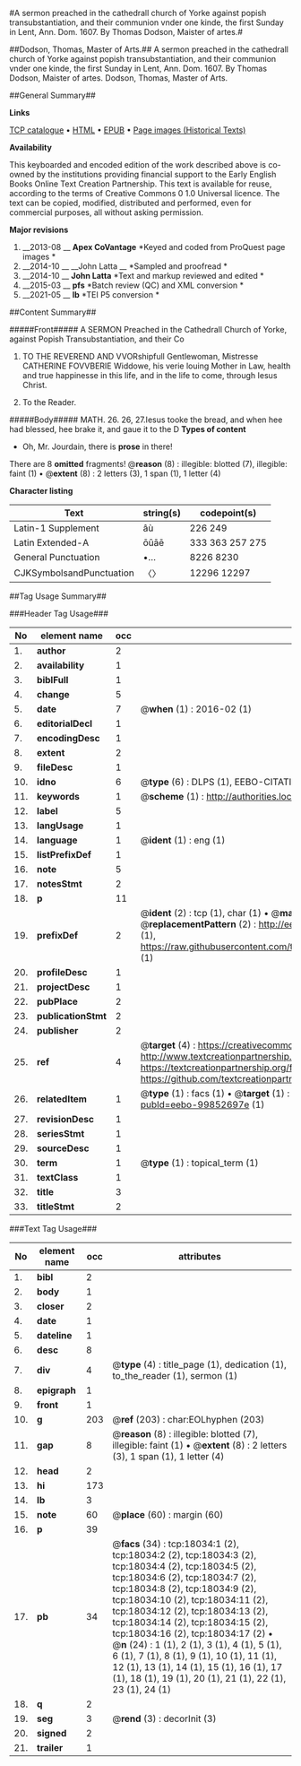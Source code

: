 #A sermon preached in the cathedrall church of Yorke against popish transubstantiation, and their communion vnder one kinde, the first Sunday in Lent, Ann. Dom. 1607. By Thomas Dodson, Maister of artes.#

##Dodson, Thomas, Master of Arts.##
A sermon preached in the cathedrall church of Yorke against popish transubstantiation, and their communion vnder one kinde, the first Sunday in Lent, Ann. Dom. 1607. By Thomas Dodson, Maister of artes.
Dodson, Thomas, Master of Arts.

##General Summary##

**Links**

[TCP catalogue](http://www.ota.ox.ac.uk/tcp/)  • 
[HTML](http://tei.it.ox.ac.uk/tcp/Texts-HTML/free/A20/A20588.html)  • 
[EPUB](http://tei.it.ox.ac.uk/tcp/Texts-EPUB/free/A20/A20588.epub) • 
[Page images (Historical Texts)](https://historicaltexts.jisc.ac.uk/eebo-99852697e)

**Availability**

This keyboarded and encoded edition of the work described above is co-owned by the
    institutions providing financial support to the Early English Books Online Text Creation
    Partnership. This text is available for reuse, according to the terms of  Creative Commons 0 1.0 Universal
    licence. The text can be copied, modified, distributed and performed, even for commercial
    purposes, all without asking permission.

**Major revisions**

1. __2013-08 __ __Apex CoVantage__ *Keyed and coded from ProQuest page images *
1. __2014-10 __ __John Latta __ *Sampled and proofread *
1. __2014-10 __ __John Latta__ *Text and markup reviewed and edited *
1. __2015-03 __ __pfs__ *Batch review (QC) and XML conversion *
1. __2021-05 __ __lb__ *TEI P5 conversion *

##Content Summary##

#####Front#####
A SERMON Preached in the Cathedrall Church of Yorke, against Popish Transubstantiation, and their Co
1. TO THE REVEREND AND VVORshipfull Gentlewoman, Mistresse CATHERINE FOVVBERIE Widdowe, his verie louing Mother in Law, health and true happinesse in this life, and in the life to come, through Iesus Christ.

1. To the Reader.

#####Body#####
MATH. 26. 26, 27.Iesus tooke the bread, and when hee had blessed, hee brake it, and gaue it to the D
**Types of content**

  * Oh, Mr. Jourdain, there is **prose** in there!

There are 8 **omitted** fragments! 
 @__reason__ (8) : illegible: blotted (7), illegible: faint (1)  •  @__extent__ (8) : 2 letters (3), 1 span (1), 1 letter (4)

**Character listing**


|Text|string(s)|codepoint(s)|
|---|---|---|
|Latin-1 Supplement|âù|226 249|
|Latin Extended-A|ōūāē|333 363 257 275|
|General Punctuation|•…|8226 8230|
|CJKSymbolsandPunctuation|〈〉|12296 12297|

##Tag Usage Summary##

###Header Tag Usage###

|No|element name|occ|attributes|
|---|---|---|---|
|1.|__author__|2||
|2.|__availability__|1||
|3.|__biblFull__|1||
|4.|__change__|5||
|5.|__date__|7| @__when__ (1) : 2016-02 (1)|
|6.|__editorialDecl__|1||
|7.|__encodingDesc__|1||
|8.|__extent__|2||
|9.|__fileDesc__|1||
|10.|__idno__|6| @__type__ (6) : DLPS (1), EEBO-CITATION (1), VID (1), EEBO-PROQUEST (1), STC (2)|
|11.|__keywords__|1| @__scheme__ (1) : http://authorities.loc.gov/ (1)|
|12.|__label__|5||
|13.|__langUsage__|1||
|14.|__language__|1| @__ident__ (1) : eng (1)|
|15.|__listPrefixDef__|1||
|16.|__note__|5||
|17.|__notesStmt__|2||
|18.|__p__|11||
|19.|__prefixDef__|2| @__ident__ (2) : tcp (1), char (1)  •  @__matchPattern__ (2) : ([0-9\-]+):([0-9IVX]+) (1), (.+) (1)  •  @__replacementPattern__ (2) : http://eebo.chadwyck.com/downloadtiff?vid=$1&page=$2 (1), https://raw.githubusercontent.com/textcreationpartnership/Texts/master/tcpchars.xml#$1 (1)|
|20.|__profileDesc__|1||
|21.|__projectDesc__|1||
|22.|__pubPlace__|2||
|23.|__publicationStmt__|2||
|24.|__publisher__|2||
|25.|__ref__|4| @__target__ (4) : https://creativecommons.org/publicdomain/zero/1.0/ (1), http://www.textcreationpartnership.org/docs/. (1), https://textcreationpartnership.org/faq/#faq05 (1), https://github.com/textcreationpartnership (1)|
|26.|__relatedItem__|1| @__type__ (1) : facs (1)  •  @__target__ (1) : https://data.historicaltexts.jisc.ac.uk/view?pubId=eebo-99852697e (1)|
|27.|__revisionDesc__|1||
|28.|__seriesStmt__|1||
|29.|__sourceDesc__|1||
|30.|__term__|1| @__type__ (1) : topical_term (1)|
|31.|__textClass__|1||
|32.|__title__|3||
|33.|__titleStmt__|2||


###Text Tag Usage###

|No|element name|occ|attributes|
|---|---|---|---|
|1.|__bibl__|2||
|2.|__body__|1||
|3.|__closer__|2||
|4.|__date__|1||
|5.|__dateline__|1||
|6.|__desc__|8||
|7.|__div__|4| @__type__ (4) : title_page (1), dedication (1), to_the_reader (1), sermon (1)|
|8.|__epigraph__|1||
|9.|__front__|1||
|10.|__g__|203| @__ref__ (203) : char:EOLhyphen (203)|
|11.|__gap__|8| @__reason__ (8) : illegible: blotted (7), illegible: faint (1)  •  @__extent__ (8) : 2 letters (3), 1 span (1), 1 letter (4)|
|12.|__head__|2||
|13.|__hi__|173||
|14.|__lb__|3||
|15.|__note__|60| @__place__ (60) : margin (60)|
|16.|__p__|39||
|17.|__pb__|34| @__facs__ (34) : tcp:18034:1 (2), tcp:18034:2 (2), tcp:18034:3 (2), tcp:18034:4 (2), tcp:18034:5 (2), tcp:18034:6 (2), tcp:18034:7 (2), tcp:18034:8 (2), tcp:18034:9 (2), tcp:18034:10 (2), tcp:18034:11 (2), tcp:18034:12 (2), tcp:18034:13 (2), tcp:18034:14 (2), tcp:18034:15 (2), tcp:18034:16 (2), tcp:18034:17 (2)  •  @__n__ (24) : 1 (1), 2 (1), 3 (1), 4 (1), 5 (1), 6 (1), 7 (1), 8 (1), 9 (1), 10 (1), 11 (1), 12 (1), 13 (1), 14 (1), 15 (1), 16 (1), 17 (1), 18 (1), 19 (1), 20 (1), 21 (1), 22 (1), 23 (1), 24 (1)|
|18.|__q__|2||
|19.|__seg__|3| @__rend__ (3) : decorInit (3)|
|20.|__signed__|2||
|21.|__trailer__|1||
